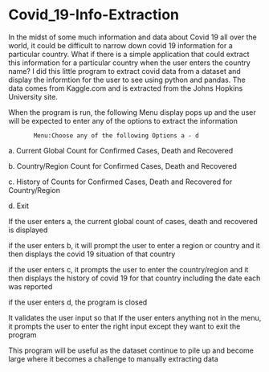 # Covid_19-Info-Extraction

In the midst of some much information and data about Covid 19 all over the world, it could be difficult to narrow down covid 19 information for a particular country. What if there is a simple application that could extract this information for a particular country when the user enters the country name? I did this little program to extract covid data from a dataset and display the informtion for the user to see using python and pandas. The data comes from Kaggle.com and is extracted from the Johns Hopkins University site. 

When the program is run, the following Menu display pops up and the user will be expected to enter any of the options to extract the information
                           
                           
           Menu:Choose any of the following Options a - d
a. Current Global Count for Confirmed Cases, Death and Recovered 

b. Country/Region Count for Confirmed Cases, Death and Recovered

c. History of Counts for Confirmed Cases, Death and Recovered for Country/Region

d. Exit

If the user enters a, the current global count of cases, death and recovered is displayed

if the user enters b, it will prompt the user to enter a region or country and it then displays the covid 19 situation of that country

if the user enters c, it prompts the user to enter the country/region and it then displays the history of covid 19 for that country including the date each was reported

if the user enters d, the program is closed

It validates the user input so that If the user enters anything not in the menu, it prompts the user to enter the right input except they want to exit the program

This program will be useful as the dataset continue to pile up and become large where it becomes a challenge to manually extracting data
